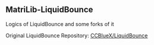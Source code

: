 ## MatriLib-LiquidBounce

Logics of LiquidBounce and some forks of it

Original LiquidBounce Repository: [CCBlueX/LiquidBounce](https://github.com/CCBlueX/LiquidBounce/)
